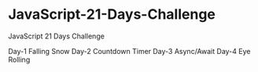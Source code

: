 # JavaScript-21-Days-Challenge
JavaScript 21 Days Challenge

Day-1 Falling Snow
Day-2 Countdown Timer
Day-3 Async/Await 
Day-4 Eye Rolling
